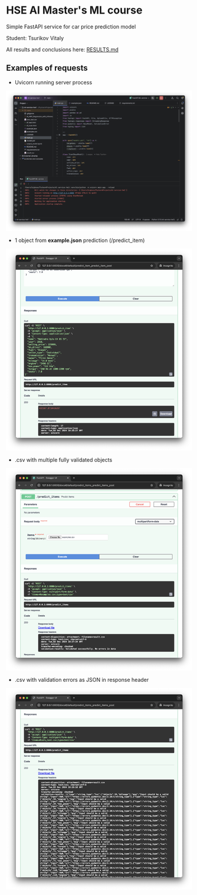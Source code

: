 # HSE AI Master's ML course

Simple FastAPI service for car price prediction model

Student: Tsurikov Vitaly

All results and conclusions here: [RESULTS.md](RESULTS.md)

## Examples of requests

* Uvicorn running server process

![uvicorn_process.png](assets/uvicorn_process.png)

* 1 object from **example.json** prediction (/predict_item)

![single_request.png](assets/single_request.png)

* .csv with multiple fully validated objects

![csv_validated.png](assets/csv_validated.png)

* .csv with validation errors as JSON in response header

![csv_exceptions.png](assets/csv_exceptions.png)
